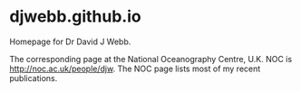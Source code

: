 # djwebb.github.io

Homepage for Dr David J Webb.

The corresponding page at the National Oceanography Centre, U.K. NOC is http://noc.ac.uk/people/djw.  The NOC page lists most of my recent publications.

